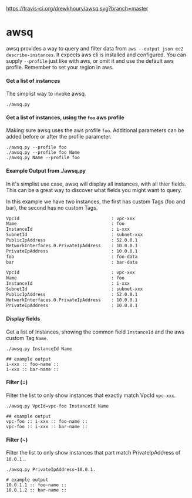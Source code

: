 https://travis-ci.org/drewkhoury/awsq.svg?branch=master

# awsq

awsq provides a way to query and filter data from `aws --output json ec2 describe-instances`. It expects aws cli is installed and configured. You can supply `--profile` just like with aws, or omit it and use the default aws profile. Remember to set your region in aws.

#### Get a list of instances
The simplist way to invoke awsq.
```
./awsq.py
```

#### Get a list of instances, using the `foo` aws profile
Making sure awsq uses the aws profile `foo`. Additional parameters can be added before or after the profile parameter.
```
./awsq.py --profile foo
./awsq.py --profile foo Name
./awsq.py Name --profile foo
```

#### Example Output from ./awsq.py
In it's simplist use case, awsq will display all instances, with all thier fields. This can be a great way to discover what fields you might want to query.

In this example we have two instances, the first has custom Tags (foo and bar), the second has no custom Tags.

```bash
VpcId                                   : vpc-xxx
Name                                    : foo
InstanceId                              : i-xxx
SubnetId                                : subnet-xxx
PublicIpAddress                         : 52.0.0.1
NetworkInterfaces.0.PrivateIpAddress    : 10.0.0.1
PrivateIpAddress                        : 10.0.0.1
foo                                     : foo-data
bar                                     : bar-data

VpcId                                   : vpc-xxx
Name                                    : foo
InstanceId                              : i-xxx
SubnetId                                : subnet-xxx
PublicIpAddress                         : 52.0.0.1
NetworkInterfaces.0.PrivateIpAddress    : 10.0.0.1
PrivateIpAddress                        : 10.0.0.1
```

#### Display fields
Get a list of Instances, showing the common field `InstanceId` and the aws custom Tag `Name`.
```
./awsq.py InstanceId Name

## example output
i-xxx :: foo-name :: 
i-xxx :: bar-name :: 
```

#### Filter (=)
Filter the list to only show instances that exactly match VpcId `vpc-xxx`.
```
./awsq.py VpcId=vpc-foo InstanceId Name

## example output
vpc-foo :: i-xxx :: foo-name :: 
vpc-foo :: i-xxx :: bar-name :: 
```

#### Filter (~)
Filter the list to only show instances that part match PrivateIpAddress of `10.0.1.`.
```
./awsq.py PrivateIpAddress~10.0.1.

# example output
10.0.1.1 :: foo-name :: 
10.0.1.2 :: bar-name :: 
```
